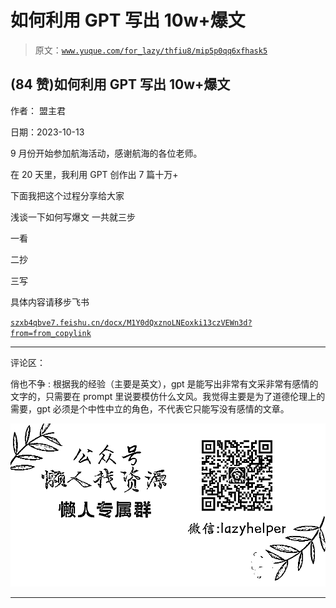 # 如何利用 GPT 写出 10w+爆文

> 原文：[`www.yuque.com/for_lazy/thfiu8/mip5p0qq6xfhask5`](https://www.yuque.com/for_lazy/thfiu8/mip5p0qq6xfhask5)

## (84 赞)如何利用 GPT 写出 10w+爆文

作者： 盟主君

日期：2023-10-13

9 月份开始参加航海活动，感谢航海的各位老师。

在 20 天里，我利用 GPT 创作出 7 篇十万+

下面我把这个过程分享给大家

浅谈一下如何写爆文 一共就三步

一看

二抄

三写

具体内容请移步飞书

[`szxb4qbve7.feishu.cn/docx/M1Y0dQxznoLNEoxki13czVEWn3d?from=from_copylink`](https://szxb4qbve7.feishu.cn/docx/M1Y0dQxznoLNEoxki13czVEWn3d?from=from_copylink)

* * *

评论区：

俏也不争 : 根据我的经验（主要是英文），gpt 是能写出非常有文采非常有感情的文字的，只需要在 prompt 里说要模仿什么文风。我觉得主要是为了道德伦理上的需要，gpt 必须是个中性中立的角色，不代表它只能写没有感情的文章。

![](img/1c37d505930596d12a88ab23e11aa07a.png)

* * *
